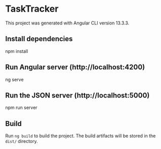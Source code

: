 # TaskTracker

This project was generated with Angular CLI version 13.3.3.

## Install dependencies

npm install

## Run Angular server (http://localhost:4200)

ng serve

## Run the JSON server (http://localhost:5000)

npm run server

## Build

Run `ng build` to build the project. The build artifacts will be stored in the `dist/` directory.
